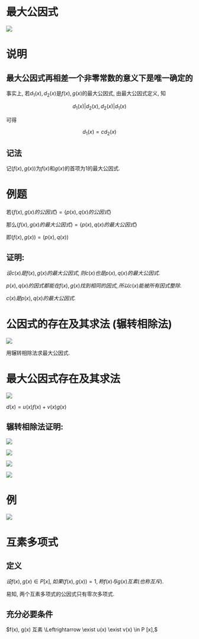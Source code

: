 # 最大公因式

![](2020-10-14-08-25-51.png)

# 说明

## 最大公因式再相差一个非零常数的意义下是唯一确定的

事实上, 若$d_1(x), d_2(x)$是$f(x), g(x)$的最大公因式, 由最大公因式定义, 知

$$
d_1(x)|d_2(x), d_2(x)|d_1(x)
$$

可得

$$
d_1(x)=cd_2(x)
$$

## 记法

记$(f(x), g(x))$为$f(x)$和$g(x)$的首项为$1$的最大公因式.

# 例题

若$\{f(x),g(x)的公因式\}=\{p(x),q(x)的公因式\}$

那么$\{f(x),g(x)的最大公因式\}=\{p(x),q(x)的最大公因式\}$

即$(f(x),g(x))=(p(x),q(x))$

## 证明:

$设c(x)是f(x),g(x)的最大公因式, 则c(x)也是p(x),q(x)的最大公因式.$

$p(x),q(x)的因式都能在f(x), g(x)找到相同的因式, 所以c(x)能被所有因式整除.$

$c(x)是p(x),q(x)的最大公因式.$

# 公因式的存在及其求法 (辗转相除法)

![](2020-10-14-08-50-31.png)

用辗转相除法求最大公因式.

# 最大公因式存在及其求法

![](2020-10-14-09-06-38.png)

$d(x) = u(x)f(x) + v(x)g(x)$

## 辗转相除法证明:

![](2020-10-14-09-16-04.png)

![](2020-10-14-09-16-28.png)

![](2020-10-14-09-16-55.png)

![](2020-10-14-09-17-49.png)

# 例

![](2020-10-14-09-45-03.png)

# 互素多项式

## 定义

$设f(x), g(x) \in P[x], 如果(f(x), g(x))=1, 称f(x)与g(x)互素(也称互斥)$.

易知, 两个互素多项式的公因式只有零次多项式.

## 充分必要条件
$f(x), g(x) 互素 \Leftrightarrow \exist u(x) \exist v(x) \in P [x],$ 
